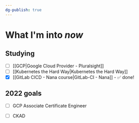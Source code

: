 ```yaml
---
dg-publish: true
---
```

# What I'm into *now*

## Studying

- [ ] [[GCP|Google Cloud Provider - Pluralsight]]
- [ ] [[Kubernetes the Hard Way|Kubernetes the Hard Way]]
- [x] [[GitLab CICD - Nana course|GitLab-CI - Nana]] - ✅ done!

## 2022 goals

- [ ] GCP Associate Certificate Engineer
- [ ] CKAD

